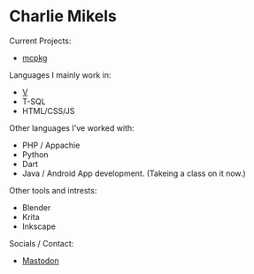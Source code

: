 # Charlie Mikels

Current Projects:
- [mcpkg](https://github.com/charliemikels/mcpkg)

Languages I mainly work in:
- [V](https://github.com/vlang/v)
- T-SQL
- HTML/CSS/JS

Other languages I've worked with:
- PHP / Appachie
- Python
- Dart
- Java / Android App development. (Takeing a class on it now.)

Other tools and intrests:
- Blender
- Krita
- Inkscape

Socials / Contact:
- <a rel="me" href="https://toot.cafe/@Charlie">Mastodon</a>
